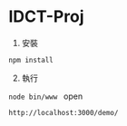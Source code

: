 # IDCT-Proj

1. 安裝

  ```npm install ```

2. 執行

  ```node bin/www ```
 open

   ```http://localhost:3000/demo/```


 
